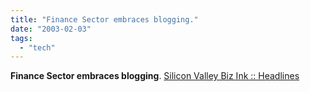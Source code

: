 ```yaml
---
title: "Finance Sector embraces blogging."
date: "2003-02-03"
tags: 
  - "tech"
---
```


**Finance Sector embraces blogging**. [Silicon Valley Biz Ink :: Headlines](http://www.svbizink.com/headlines/article.asp?aid=4174&iid=284&naviid=285)
